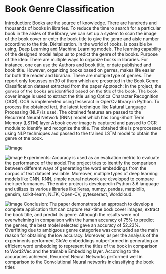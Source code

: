 # Book Genre Classification
Introduction:
Books are the source of knowledge. There are
hundreds and thousands of books in libraries. To reduce
the time to search for a particular book in the aisles of
the library, we can set up a system to scan the image of
the book cover or enter the book title to give the genre
and aisle number according to the title. Digitalization, in
the world of books, is possible by using, Deep Learning
and Machine Learning models. The learning capability
of the designed model helps us to predict the genre of
the books.
Purpose of the idea:
There are multiple ways to organize books in
libraries. For instance, one can use the Authors and
book title, or date published and book title. However,
organizing books based on genres, makes life easier for
both the reader and librarian. There are multiple type of
genres. The report only focusses on 30 of them which
are presented in the Book Genre Classification dataset
extracted from the paper
Approach:
In the project, the genres of the books are identified
based on the title of the book. The book cover image is
used to extract the title using Optical Character Recognition
(OCR). OCR is implemented using tesseract in
OpenCv library in Python. To process the obtained text,
the latest technique like Natural Language Processing
(NLP) is used. The obtained features are passed to
the Recurrent Neural Network (RNN) model which has
Long-Short Term Memory (LSTM) layer
A book cover image is captured and passed to OCR module
to identify and recognize the title. The obtained title is
preprocessed using NLP techniques and passed to the
trained LSTM model to obtain the genre of the book.

![image](https://user-images.githubusercontent.com/55109738/117731812-c01c9a00-b1bc-11eb-82e0-ca470b6e184b.png)

![image](https://user-images.githubusercontent.com/55109738/117731831-c743a800-b1bc-11eb-93ba-b95d00e6498e.png)
Experiments:
Accuracy is used as an evaluation metric to evaluate the
performance of the model.The project tries to identify the comparison between
different ways of generating the word embeddings from
the corpus of text dataset available. Moreover, multiple
types of deep learning models like CNN, RNN, simple
neural network are developed to compare their performances.
The entire project is developed in Python 3.6
language and utilizes its various libraries like Keras,
numpy, pandas, matplolib, gensim, scikit-learn, NLTK,
Open-CV, pytesseract, Wordcloud.



![image](https://user-images.githubusercontent.com/55109738/117731920-ec381b00-b1bc-11eb-8062-ae6e049b9ac1.png)
Conclusion:
The paper demonstrated an approach to develop
a complete application that can capture real-time book
cover images, extract the book title, and predict its
genre. Although the results were not overwhelming in
comparison with the human accuracy of 75% to predict
the genres, the best model selected gave an accuracy of
52.23%. Overfitting due to ambiguous genre categories
was concluded as the main reason for obtaining the low
accuracy. Moreover, as per the analysis of the experiments
performed, GloVe embeddings outperformed in
generating an efficient word embedding to represent the
titles of the book in comparison to Word2Vec and the
trainable Embedding layer. According to the accuracies
achieved, Recurrent Neural Networks performed well
in comparison to the Convolutional Neural networks in
classifying the book titles




